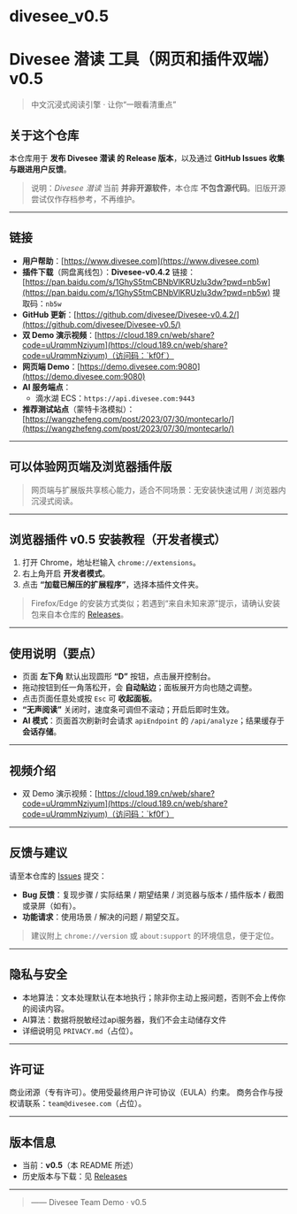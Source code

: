 # divesee_v0.5
# Divesee 潜读 工具（网页和插件双端） v0.5

> 中文沉浸式阅读引擎 · 让你“一眼看清重点”


## 关于这个仓库

本仓库用于 **发布 Divesee 潜读 的 Release 版本**，以及通过 **GitHub Issues 收集与跟进用户反馈**。

> 说明：*Divesee 潜读* 当前 **并非开源软件**，本仓库 **不包含源代码**。旧版开源尝试仅作存档参考，不再维护。

---

## 链接

* **用户帮助**：[https://www.divesee.com](https://www.divesee.com)
* **插件下载**（网盘离线包）：**Divesee-v0.4.2**
  链接：[https://pan.baidu.com/s/1GhyS5tmCBNbVlKRUzlu3dw?pwd=nb5w](https://pan.baidu.com/s/1GhyS5tmCBNbVlKRUzlu3dw?pwd=nb5w)
  提取码：`nb5w`
* **GitHub 更新**：[https://github.com/divesee/Divesee-v0.4.2/](https://github.com/divesee/Divesee-v0.5/)
* **双 Demo 演示视频**：[https://cloud.189.cn/web/share?code=uUrqmmNziyum](https://cloud.189.cn/web/share?code=uUrqmmNziyum)（访问码：`kf0f`）
* **网页端 Demo**：[https://demo.divesee.com:9080](https://demo.divesee.com:9080)
* **AI 服务端点**：
  * 滴水湖 ECS：`https://api.divesee.com:9443`
* **推荐测试站点**（蒙特卡洛模拟）：[https://wangzhefeng.com/post/2023/07/30/montecarlo/](https://wangzhefeng.com/post/2023/07/30/montecarlo/)

---

## 可以体验网页端及浏览器插件版

> 网页端与扩展版共享核心能力，适合不同场景：无安装快速试用 / 浏览器内沉浸式阅读。

---

## 浏览器插件 v0.5 安装教程（开发者模式）

1. 打开 Chrome，地址栏输入 `chrome://extensions`。
2. 右上角开启 **开发者模式**。
3. 点击 **“加载已解压的扩展程序”**，选择本插件文件夹。

> Firefox/Edge 的安装方式类似；若遇到“来自未知来源”提示，请确认安装包来自本仓库的 [Releases](../../releases)。

---

## 使用说明（要点）

* 页面 **左下角** 默认出现圆形 **“D”** 按钮，点击展开控制台。
* 拖动按钮到任一角落松开，会 **自动贴边**；面板展开方向也随之调整。
* 点击页面任意处或按 `Esc` 可 **收起面板**。
* **“无声阅读”** 关闭时，速度条可调但不滚动；开启后即时生效。
* **AI 模式**：页面首次刷新时会请求 `apiEndpoint` 的 `/api/analyze`；结果缓存于 **会话存储**。

---

## 视频介绍

* 双 Demo 演示视频：[https://cloud.189.cn/web/share?code=uUrqmmNziyum](https://cloud.189.cn/web/share?code=uUrqmmNziyum)（访问码：`kf0f`）

---

## 反馈与建议

请至本仓库的 [Issues](../../issues) 提交：

* **Bug 反馈**：复现步骤 / 实际结果 / 期望结果 / 浏览器与版本 / 插件版本 / 截图或录屏（如有）。
* **功能请求**：使用场景 / 解决的问题 / 期望交互。

> 建议附上 `chrome://version` 或 `about:support` 的环境信息，便于定位。

---

## 隐私与安全

* 本地算法：文本处理默认在本地执行；除非你主动上报问题，否则不会上传你的阅读内容。
* AI算法：数据将脱敏经过api服务器，我们不会主动储存文件
* 详细说明见 `PRIVACY.md`（占位）。

---

## 许可证

商业闭源（专有许可）。使用受最终用户许可协议（EULA）约束。
商务合作与授权请联系：`team@divesee.com`（占位）。

---

## 版本信息

* 当前：**v0.5**（本 README 所述）
* 历史版本与下载：见 [Releases](../../releases)

---

> —— Divesee Team Demo · v0.5
